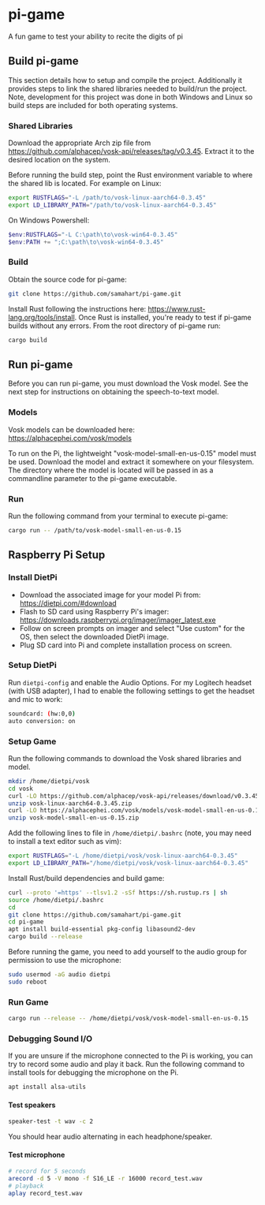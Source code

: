 # pi-game
A fun game to test your ability to recite the digits of pi

## Build pi-game

This section details how to setup and compile the project. Additionally it provides steps to link the shared libraries needed to build/run the project. Note, development for this project was done in both Windows and Linux so build steps are included for both operating systems.

### Shared Libraries

Download the appropriate Arch zip file from https://github.com/alphacep/vosk-api/releases/tag/v0.3.45. Extract it to the desired location on the system.

Before running the build step, point the Rust environment variable to where the shared lib is located. For example on Linux:

```bash
export RUSTFLAGS="-L /path/to/vosk-linux-aarch64-0.3.45"
export LD_LIBRARY_PATH="/path/to/vosk-linux-aarch64-0.3.45"
```

On Windows Powershell:

```powershell
$env:RUSTFLAGS="-L C:\path\to\vosk-win64-0.3.45"
$env:PATH += ";C:\path\to\vosk-win64-0.3.45"
```

### Build

Obtain the source code for pi-game:

```bash
git clone https://github.com/samahart/pi-game.git
```

Install Rust following the instructions here: https://www.rust-lang.org/tools/install. Once Rust is installed, you're ready to test if pi-game builds without any errors. From the root directory of pi-game run:

```bash
cargo build
```

## Run pi-game

Before you can run pi-game, you must download the Vosk model. See the next step for instructions on obtaining the speech-to-text model.

### Models

Vosk models can be downloaded here: https://alphacephei.com/vosk/models

To run on the Pi, the lightweight "vosk-model-small-en-us-0.15" model must be used. Download the model and extract it somewhere on your filesystem. The directory where the model is located will be passed in as a commandline parameter to the pi-game executable.

### Run

Run the following command from your terminal to execute pi-game:

```bash
cargo run -- /path/to/vosk-model-small-en-us-0.15
```

## Raspberry Pi Setup

### Install DietPi

- Download the associated image for your model Pi from: https://dietpi.com/#download 
- Flash to SD card using Raspberry Pi's imager: https://downloads.raspberrypi.org/imager/imager_latest.exe
- Follow on screen prompts on imager and select "Use custom" for the OS, then select the downloaded DietPi image.
- Plug SD card into Pi and complete installation process on screen.

### Setup DietPi

Run `dietpi-config` and enable the Audio Options. For my Logitech headset (with USB adapter), I had to enable the following settings to get the headset and mic to work:

```bash
soundcard: (hw:0,0)
auto conversion: on
```

### Setup Game

Run the following commands to download the Vosk shared libraries and model.

```bash
mkdir /home/dietpi/vosk
cd vosk
curl -LO https://github.com/alphacep/vosk-api/releases/download/v0.3.45/vosk-linux-aarch64-0.3.45.zip
unzip vosk-linux-aarch64-0.3.45.zip
curl -LO https://alphacephei.com/vosk/models/vosk-model-small-en-us-0.15.zip
unzip vosk-model-small-en-us-0.15.zip
```

Add the following lines to file in `/home/dietpi/.bashrc` (note, you may need to install a text editor such as vim):

```bash
export RUSTFLAGS="-L /home/dietpi/vosk/vosk-linux-aarch64-0.3.45"
export LD_LIBRARY_PATH="/home/dietpi/vosk/vosk-linux-aarch64-0.3.45"
```

Install Rust/build dependencies and build game:

```bash
curl --proto '=https' --tlsv1.2 -sSf https://sh.rustup.rs | sh
source /home/dietpi/.bashrc
cd
git clone https://github.com/samahart/pi-game.git
cd pi-game
apt install build-essential pkg-config libasound2-dev
cargo build --release
```

Before running the game, you need to add yourself to the audio group for permission to use the microphone:

```bash
sudo usermod -aG audio dietpi
sudo reboot
```

### Run Game

```bash
cargo run --release -- /home/dietpi/vosk/vosk-model-small-en-us-0.15
```

### Debugging Sound I/O

If you are unsure if the microphone connected to the Pi is working, you can try to record some audio and play it back. Run the following command to install tools for debugging the microphone on the Pi.

```bash
apt install alsa-utils
```

#### Test speakers

```bash
speaker-test -t wav -c 2
```

You should hear audio alternating in each headphone/speaker.

#### Test microphone

```bash
# record for 5 seconds
arecord -d 5 -V mono -f S16_LE -r 16000 record_test.wav
# playback
aplay record_test.wav
```

